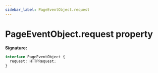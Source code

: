 ```yaml
---
sidebar_label: PageEventObject.request
---
```


# PageEventObject.request property

**Signature:**

```typescript
interface PageEventObject {
  request: HTTPRequest;
}
```
